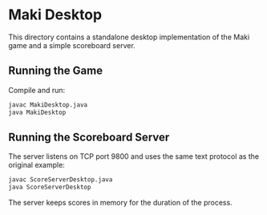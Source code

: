 # Maki Desktop

This directory contains a standalone desktop implementation of the Maki game
and a simple scoreboard server.

## Running the Game

Compile and run:

```bash
javac MakiDesktop.java
java MakiDesktop
```

## Running the Scoreboard Server

The server listens on TCP port 9800 and uses the same text protocol as the
original example:

```bash
javac ScoreServerDesktop.java
java ScoreServerDesktop
```

The server keeps scores in memory for the duration of the process.
